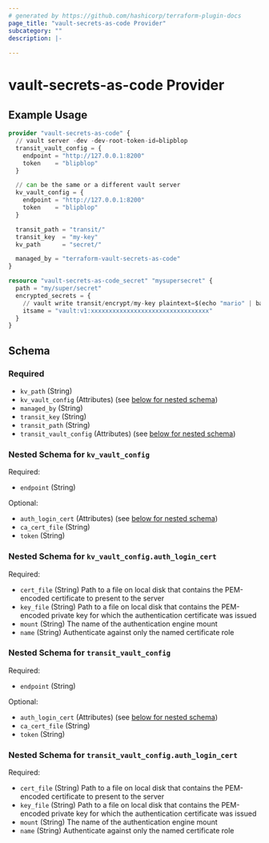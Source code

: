 ```yaml
---
# generated by https://github.com/hashicorp/terraform-plugin-docs
page_title: "vault-secrets-as-code Provider"
subcategory: ""
description: |-
  
---
```


# vault-secrets-as-code Provider



## Example Usage

```terraform
provider "vault-secrets-as-code" {
  // vault server -dev -dev-root-token-id=blipblop
  transit_vault_config = {
    endpoint = "http://127.0.0.1:8200"
    token    = "blipblop"
  }

  // can be the same or a different vault server
  kv_vault_config = {
    endpoint = "http://127.0.0.1:8200"
    token    = "blipblop"
  }

  transit_path = "transit/"
  transit_key  = "my-key"
  kv_path      = "secret/"

  managed_by = "terraform-vault-secrets-as-code"
}

resource "vault-secrets-as-code_secret" "mysupersecret" {
  path = "my/super/secret"
  encrypted_secrets = {
    // vault write transit/encrypt/my-key plaintext=$(echo "mario" | base64)
    itsame = "vault:v1:xxxxxxxxxxxxxxxxxxxxxxxxxxxxxxxxx"
  }
}
```

<!-- schema generated by tfplugindocs -->
## Schema

### Required

- `kv_path` (String)
- `kv_vault_config` (Attributes) (see [below for nested schema](#nestedatt--kv_vault_config))
- `managed_by` (String)
- `transit_key` (String)
- `transit_path` (String)
- `transit_vault_config` (Attributes) (see [below for nested schema](#nestedatt--transit_vault_config))

<a id="nestedatt--kv_vault_config"></a>
### Nested Schema for `kv_vault_config`

Required:

- `endpoint` (String)

Optional:

- `auth_login_cert` (Attributes) (see [below for nested schema](#nestedatt--kv_vault_config--auth_login_cert))
- `ca_cert_file` (String)
- `token` (String)

<a id="nestedatt--kv_vault_config--auth_login_cert"></a>
### Nested Schema for `kv_vault_config.auth_login_cert`

Required:

- `cert_file` (String) Path to a file on local disk that contains the PEM-encoded certificate to present to the server
- `key_file` (String) Path to a file on local disk that contains the PEM-encoded private key for which the authentication certificate was issued
- `mount` (String) The name of the authentication engine mount
- `name` (String) Authenticate against only the named certificate role



<a id="nestedatt--transit_vault_config"></a>
### Nested Schema for `transit_vault_config`

Required:

- `endpoint` (String)

Optional:

- `auth_login_cert` (Attributes) (see [below for nested schema](#nestedatt--transit_vault_config--auth_login_cert))
- `ca_cert_file` (String)
- `token` (String)

<a id="nestedatt--transit_vault_config--auth_login_cert"></a>
### Nested Schema for `transit_vault_config.auth_login_cert`

Required:

- `cert_file` (String) Path to a file on local disk that contains the PEM-encoded certificate to present to the server
- `key_file` (String) Path to a file on local disk that contains the PEM-encoded private key for which the authentication certificate was issued
- `mount` (String) The name of the authentication engine mount
- `name` (String) Authenticate against only the named certificate role
